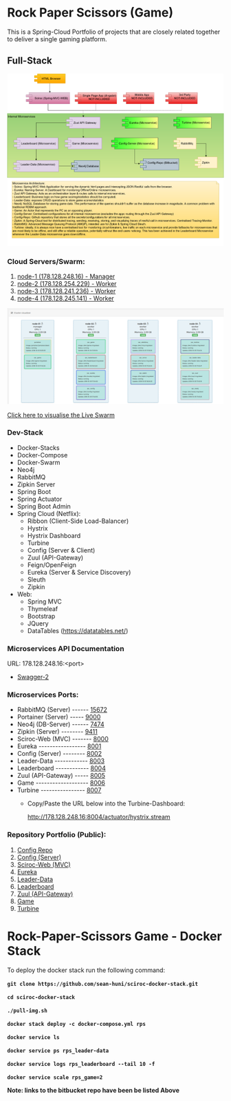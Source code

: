 # Rock Paper Scissors (Game)

This is a Spring-Cloud Portfolio of projects that are closely related together to deliver a single gaming platform.

## Full-Stack

![Architectural Diagram](https://raw.githubusercontent.com/sean-huni/sciroc-docker-stack/master/sciroc_architecture.png "Architecture")

### Cloud Servers/Swarm:
1. [node-1 (178.128.248.16) - Manager](http://178.128.248.16)
2. [node-2 (178.128.254.229) - Worker](http://178.128.254.229)
3. [node-3 (178.128.241.236) - Worker](http://178.128.241.236)
4. [node-4 (178.128.245.141) - Worker](http://178.128.245.141)

![Virtual Machines (Nodes)](https://raw.githubusercontent.com/sean-huni/sciroc-docker-stack/master/vm-nodes.png "VM-Nodes")

[Click here to visualise the Live Swarm](http://178.128.248.16:9000/#/swarm/visualizer)


### Dev-Stack
- Docker-Stacks
- Docker-Compose
- Docker-Swarm
- Neo4j
- RabbitMQ
- Zipkin Server
- Spring Boot
- Spring Actuator
- Spring Boot Admin
- Spring Cloud (Netflix):
    - Ribbon (Client-Side Load-Balancer)
    - Hystrix
    - Hystrix Dashboard
    - Turbine
    - Config (Server & Client)
    - Zuul (API-Gateway)
    - Feign/OpenFeign
    - Eureka (Server & Service Discovery)
    - Sleuth
    - Zipkin
- Web:
    - Spring MVC
    - Thymeleaf
    - Bootstrap
    - JQuery
    - DataTables (https://datatables.net/)

### Microservices API Documentation

URL: 178.128.248.16:\<port>

- [Swagger-2](http://178.128.248.16:8004/swagger-2/)

### Microservices Ports:

- RabbitMQ (Server) ------  [15672](http://178.128.248.16:15672)
- Portainer (Server) -----  [9000](http://178.128.248.16:9000)
- Neo4j (DB-Server) ------  [7474](http://178.128.248.16:7474)
- Zipkin (Server) --------  [9411](http://178.128.248.16:9411)
- Sciroc-Web (MVC) -------  [8000](http://178.128.248.16:8000)
- Eureka -----------------  [8001](http://178.128.248.16:8001)
- Config (Server) --------  [8002](http://178.128.248.16:8002)
- Leader-Data ------------  [8003](http://178.128.248.16:8003)
- Leaderboard ------------  [8004](http://178.128.248.16:8004)
- Zuul (API-Gateway) -----  [8005](http://178.128.248.16:8005)
- Game -------------------  [8006](http://178.128.248.16:8006)
- Turbine ----------------  [8007](http://178.128.248.16:8007/hystrix)
    - Copy/Paste the URL below into the Turbine-Dashboard:
        
        http://178.128.248.16:8004/actuator/hystrix.stream
    
### Repository Portfolio (Public):

1.  [Config Repo](https://github.com/sean-huni/config)
2.  [Config (Server)](https://github.com/sean-huni/config-server)
3.  [Sciroc-Web (MVC)](https://github.com/sean-huni/sciroc)
4.  [Eureka](https://github.com/sean-huni/eureka)
5.  [Leader-Data](https://github.com/sean-huni/leader-data)
6.  [Leaderboard](https://github.com/sean-huni/leaderboard)
7.  [Zuul (API-Gateway)](https://github.com/sean-huni/zuul)
8.  [Game](https://github.com/sean-huni/game)
9.  [Turbine](https://github.com/sean-huni/turbine)

# Rock-Paper-Scissors Game - Docker Stack

To deploy the docker stack run the following command:

  **`git clone https://github.com/sean-huni/sciroc-docker-stack.git`**
  
  **`cd sciroc-docker-stack`**
  
  **`./pull-img.sh`**
  
  **`docker stack deploy -c docker-compose.yml rps`**
  
  **`docker service ls`**
  
  **`docker service ps rps_leader-data`**
  
  **`docker service logs rps_leaderboard --tail 10 -f`**
  
  **`docker service scale rps_game=2`**

**Note: links to the bitbucket repo have been be listed Above**
